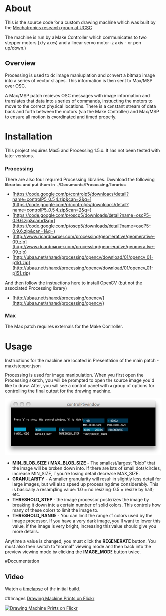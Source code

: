 # About
This is the source code for a custom drawing machine which was built by the [Mechatronics research group at UCSC](http://danm.ucsc.edu/web/Mechatronics)

The machine is run by a Make Controller which communicates to two stepper motors (x/y axes) and a linear servo motor (z axis - or pen up/down.)

## Overview
Processing is used to do image maniuplation and convert a bitmap image into a series of vector shapes. This information is then sent to Max/MSP over OSC.

A Max/MSP patch recieves OSC messages with image information and translates that data into a series of commands, instructing the motors to move to the correct physical locations.
There is a constant stream of data back and forth between the motors (via the Make Controller) and Max/MSP to ensure all motion is coordinated and timed properly.

# Installation

This project requires Max5 and Processing 1.5.x. It has not been tested with later versions.

### Processing

There are also four required Processing libraries. Download the following libraries and put them in ~/Documents/Processing/libraries

* [https://code.google.com/p/controlp5/downloads/detail?name=controlP5_0.5.4.zip&can=2&q=](https://code.google.com/p/controlp5/downloads/detail?name=controlP5_0.5.4.zip&can=2&q=)
* [https://code.google.com/p/oscp5/downloads/detail?name=oscP5-0.9.6.zip&can=1&q=](https://code.google.com/p/oscp5/downloads/detail?name=oscP5-0.9.6.zip&can=1&q=)
* [http://www.ricardmarxer.com/processing/geomerative/geomerative-09.zip](http://www.ricardmarxer.com/processing/geomerative/geomerative-09.zip)
* [http://ubaa.net/shared/processing/opencv/download/01/opencv_01-p151.zip](http://ubaa.net/shared/processing/opencv/download/01/opencv_01-p151.zip)


And then follow the instructions here to install OpenCV (but not the associated Processing library)

* [http://ubaa.net/shared/processing/opencv/](http://ubaa.net/shared/processing/opencv/)


### Max

The Max patch requires externals for the Make Controller.

# Usage

Instructions for the machine are located in Presentation of the main patch - max/stepper.json

Processing is used for image manipulation. When you first open the Processing sketch, you will be prompted to open the source image you'd like to draw.
After, you will see a control panel with a group of options for controlling the final output for the drawing machine.

![Processing Control Panel](/ProcessingControls.png "Processing Control Panel")

* **MIN_BLOB_SIZE / MAX_BLOB_SIZE** - The smallest/largest "blob" that the image will be broken down into. If there are lots of small dots/circles, increase MIN_SIZE, if you're losing detail decrease MAX_SIZE.
* **GRANULARITY** - A smaller granularity will result in slightly less detail for large images, but will also speed up processing time considerably. This is basically a resampling value: 1.0 = no resizing; 0.5 = resize by half; etc.
* **THRESHOLD_STEP** - the image processor posterizes the image by breaking it down into a certain number of solid colors. This controls how many of these colors to limit the image to.
* **THRESHOLD_RANGE** - You can limit the range of colors used by the image processor. If you have a very dark image, you'll want to lower this value, if the image is very bright, increasing this value should give you more details.

Anytime a value is changed, you must click the **REGENERATE** button. You must also then switch to "normal" viewing mode and then back into the preview viewing mode by clicking the **IMAGE_MODE** button twice.


#Documentation

## Video
Watch a [timelapse][] of the initial build.

##Images
[Drawing Machine Prints on Flickr][flickr link]

[![Drawing Machine Prints on Flickr][flickr image]][flickr link]

  [timelapse]: https://vimeo.com/28810990
  [flickr link]: http://www.flickr.com/photos/jessefulton/sets/72157629021647557
  [flickr image]: http://farm8.staticflickr.com/7172/6758645323_86f0969b66.jpg (Yager)

